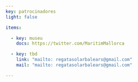 ```yaml
---
key: patrocinadores
light: false

items:

  - key: museu
    docs: https://twitter.com/MaritimMallorca

  - key: tbd
    link: "mailto: regatasolarbalears@gmail.com"
    mail: "mailto: regatasolarbalears@gmail.com"

---
```

